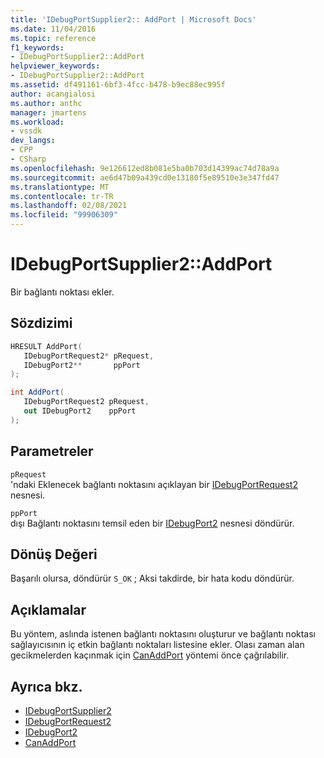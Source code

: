 ```yaml
---
title: 'IDebugPortSupplier2:: AddPort | Microsoft Docs'
ms.date: 11/04/2016
ms.topic: reference
f1_keywords:
- IDebugPortSupplier2::AddPort
helpviewer_keywords:
- IDebugPortSupplier2::AddPort
ms.assetid: df491161-6bf3-4fcc-b478-b9ec88ec995f
author: acangialosi
ms.author: anthc
manager: jmartens
ms.workload:
- vssdk
dev_langs:
- CPP
- CSharp
ms.openlocfilehash: 9e126612ed8b081e5ba0b703d14399ac74d78a9a
ms.sourcegitcommit: ae6d47b09a439cd0e13180f5e89510e3e347fd47
ms.translationtype: MT
ms.contentlocale: tr-TR
ms.lasthandoff: 02/08/2021
ms.locfileid: "99906309"
---
```

# <a name="idebugportsupplier2addport"></a>IDebugPortSupplier2::AddPort
Bir bağlantı noktası ekler.

## <a name="syntax"></a>Sözdizimi

```cpp
HRESULT AddPort( 
   IDebugPortRequest2* pRequest,
   IDebugPort2**       ppPort
);
```

```csharp
int AddPort( 
   IDebugPortRequest2 pRequest,
   out IDebugPort2    ppPort
);
```

## <a name="parameters"></a>Parametreler
`pRequest`\
'ndaki Eklenecek bağlantı noktasını açıklayan bir [IDebugPortRequest2](../../../extensibility/debugger/reference/idebugportrequest2.md) nesnesi.

`ppPort`\
dışı Bağlantı noktasını temsil eden bir [IDebugPort2](../../../extensibility/debugger/reference/idebugport2.md) nesnesi döndürür.

## <a name="return-value"></a>Dönüş Değeri
 Başarılı olursa, döndürür `S_OK` ; Aksi takdirde, bir hata kodu döndürür.

## <a name="remarks"></a>Açıklamalar
 Bu yöntem, aslında istenen bağlantı noktasını oluşturur ve bağlantı noktası sağlayıcısının iç etkin bağlantı noktaları listesine ekler. Olası zaman alan gecikmelerden kaçınmak için [CanAddPort](../../../extensibility/debugger/reference/idebugportsupplier2-canaddport.md) yöntemi önce çağrılabilir.

## <a name="see-also"></a>Ayrıca bkz.
- [IDebugPortSupplier2](../../../extensibility/debugger/reference/idebugportsupplier2.md)
- [IDebugPortRequest2](../../../extensibility/debugger/reference/idebugportrequest2.md)
- [IDebugPort2](../../../extensibility/debugger/reference/idebugport2.md)
- [CanAddPort](../../../extensibility/debugger/reference/idebugportsupplier2-canaddport.md)
